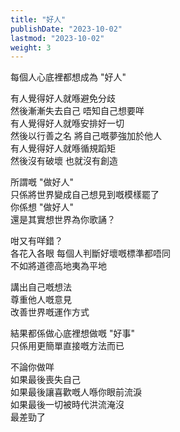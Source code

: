 ```yaml
---
title: "好人"
publishDate: "2023-10-02"
lastmod: "2023-10-02"
weight: 3
---
```


每個人心底裡都想成為 "好人"<br/>

有人覺得好人就喺避免分歧<br/>
然後漸漸失去自己 唔知自己想要咩<br/>
有人覺得好人就喺安排好一切<br/>
然後以行善之名 將自己嘅夢強加於他人<br/>
有人覺得好人就喺循規蹈矩<br/>
然後沒有破壞 也就沒有創造<br/>

所謂嘅 "做好人"<br/>
只係將世界變成自己想見到嘅模樣罷了<br/>
你係想 "做好人"<br/>
還是其實想世界為你歌誦？<br/>

咁又有咩錯？<br/>
各花入各眼 每個人判斷好壞嘅標準都唔同<br/>
不如將道德高地夷為平地<br/>

講出自己嘅想法<br/>
尊重他人嘅意見<br/>
改善世界嘅運作方式<br/>

結果都係做心底裡想做嘅 "好事"<br/>
只係用更簡單直接嘅方法而已<br/>

不論你做咩<br/>
如果最後喪失自己<br/>
如果最後讓喜歡嘅人喺你眼前流淚<br/>
如果最後一切被時代洪流淹沒<br/>
最差勁了<br/>
